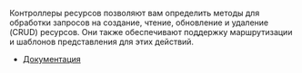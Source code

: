 Контроллеры ресурсов позволяют вам определить методы для обработки запросов на создание, чтение, 
обновление и удаление (CRUD) ресурсов.
Они также обеспечивают поддержку маршрутизации и шаблонов представления для этих действий.

[//]: # "materials"

- [Документация](https://laravel.com/docs/10.x/controllers#resource-controllers)

[//]: # "/materials"
